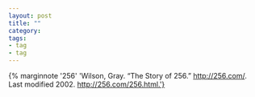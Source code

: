 ```yaml
---
layout: post
title: ""
category: 
tags: 
- tag
- tag
---
```


{% marginnote '256' 'Wilson, Gray. “The Story of 256.” http://256.com/. Last modified 2002. http://256.com/256.html.'}